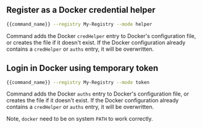 ## Register as a Docker credential helper

```bash
{{command_name}} --registry My-Registry --mode helper
```

Command adds the Docker ```credHelper``` entry to Docker's configuration file, or creates the file if it doesn't exist. If the Docker configuration already contains a ```credHelper``` or ```auths``` entry, it will be overwritten.

## Login in Docker using temporary token

```bash
{{command_name}} --registry My-Registry --mode token
```

Command adds the Docker ```auths``` entry to Docker's configuration file, or creates the file if it doesn't exist. If the Docker configuration already contains a ```credHelper``` or ```auths``` entry, it will be overwritten.

Note, ```docker``` need to be on system ```PATH``` to work correctly.
